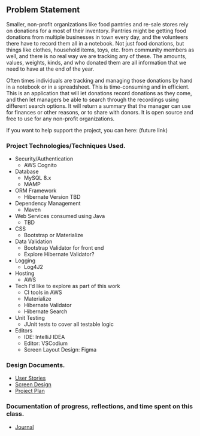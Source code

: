 ## Problem Statement

Smaller, non-profit organizations like food pantries and re-sale stores rely on donations
for a most of their inventory. Pantries might be getting food donations from multiple
businesses in town every day, and the volunteers there have to record them all in a
notebook. Not just food donations, but things like clothes, household items, toys, etc. from community
members as well, and there is no real way we are tracking any of these. The amounts,
values, weights, kinds, and who donated them are all information that we need to have at
the end of the year.

Often times individuals are tracking and managing those donations by hand in a notebook or in
a spreadsheet. This is time-consuming and in efficient. This is an application that will let donations record
donations as they come, and then let managers be able to search through the recordings
using different search options. It will return a summary that the manager can use for
finances or other reasons, or to share with donors. It is open source and free to use for any non-profit
organizations. 

If you want to help support the project, you can here: (future link)


### Project Technologies/Techniques Used.

* Security/Authentication
    * AWS Cognito
* Database
    * MySQL 8.x
    * MAMP
* ORM Framework
    * Hibernate Version TBD
* Dependency Management
    * Maven
* Web Services consumed using Java
    * TBD
* CSS
    * Bootstrap or Materialize
* Data Validation
    * Bootstrap Validator for front end
    * Explore Hibernate Validator?
* Logging
    * Log4J2
* Hosting
    * AWS
* Tech I'd like to explore as part of this work
    * CI tools in AWS
    * Materialize
    * Hibernate Validator
    * Hibernate Search
* Unit Testing
    * JUnit tests to cover all testable logic
* Editors
    * IDE: IntelliJ IDEA
    * Editor: VSCodium
    * Screen Layout Design: Figma

### Design Documents.

* [User Stories](DesignDocuments/UserStories.md)
* [Screen Design](DesignDocuments/Screens.md)
* [Project Plan](ProjectPlan.md)

### Documentation of progress, reflections, and time spent on this class.

* [Journal](Journal.md)